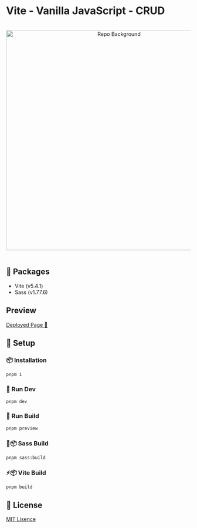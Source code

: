 # Vite - Vanilla JavaScript - CRUD

<br>

<div align="center">
  <img width="600px" src="./public/repo_bg.png" alt="Repo Background">
</div>

<br>

## 📝 Packages

- Vite (v5.4.1)
- Sass (v1.77.6)

## Preview
[Deployed Page 🚀](https://vite_vanilla_js_crud_moises_reyes.sh)

## 🎯 Setup

### 📦 Installation

```shell
pnpm i
```

### 🧪 Run Dev

```shell
pnpm dev
```

### 🚀 Run Build

```shell
pnpm preview
```

### 🔨📦 Sass Build

```shell
pnpm sass:build
```

### ⚡📦 Vite Build

```shell
pnpm build
```

## 🔑 License

[MIT Lisence](https://github.com/MeeLight/vite_vanilla_js_crud/blob/master/LICENSE.md)
